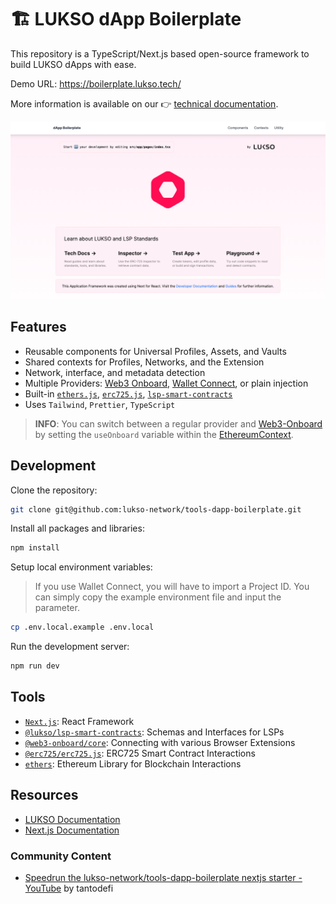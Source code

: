 # 🏗️ LUKSO dApp Boilerplate

This repository is a TypeScript/Next.js based open-source framework to build LUKSO dApps with ease.

Demo URL: <https://boilerplate.lukso.tech/>

More information is available on our 👉 [technical documentation](https://docs.lukso.tech/learn/introduction).

![Front Page](./img/front_page.png)

## Features

- Reusable components for Universal Profiles, Assets, and Vaults
- Shared contexts for Profiles, Networks, and the Extension
- Network, interface, and metadata detection
- Multiple Providers: [Web3 Onboard](https://onboard.blocknative.com/docs/overview/introduction), [Wallet Connect](https://docs.walletconnect.com/web3modal/about), or plain injection
- Built-in [`ethers.js`](https://docs.ethers.org/), [`erc725.js`](https://docs.lukso.tech/tools/erc725js/getting-started), [`lsp-smart-contracts`](https://docs.lukso.tech/tools/lsp-smart-contracts/getting-started)
- Uses `Tailwind`, `Prettier`, `TypeScript`

> **INFO**: You can switch between a regular provider and [Web3-Onboard](https://onboard.blocknative.com/) by setting the `useOnboard` variable within the [EthereumContext](/src/contexts/EthereumContext.tsx).

## Development

Clone the repository:

```bash
git clone git@github.com:lukso-network/tools-dapp-boilerplate.git
```

Install all packages and libraries:

```bash
npm install
```

Setup local environment variables:

> If you use Wallet Connect, you will have to import a Project ID. You can simply copy the example environment file and input the parameter.

```bash
cp .env.local.example .env.local
```

Run the development server:

```bash
npm run dev
```

## Tools

- [`Next.js`](https://nextjs.org/): React Framework
- [`@lukso/lsp-smart-contracts`](https://www.npmjs.com/package/@lukso/lsp-smart-contracts): Schemas and Interfaces for LSPs
- [`@web3-onboard/core`](https://www.npmjs.com/package/@web3-onboard/core): Connecting with various Browser Extensions
- [`@erc725/erc725.js`](https://www.npmjs.com/package/@erc725/erc725.js): ERC725 Smart Contract Interactions
- [`ethers`](https://www.npmjs.com/package/ethers): Ethereum Library for Blockchain Interactions

## Resources

- [LUKSO Documentation](https://docs.lukso.tech/)
- [Next.js Documentation](https://nextjs.org/docs)

### Community Content

- [Speedrun the lukso-network/tools-dapp-boilerplate nextjs starter - YouTube](https://www.youtube.com/watch?v=OxJi7O7ts0Q) by tantodefi
